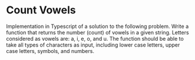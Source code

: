 # Count Vowels
Implementation in Typescript of a solution to the following problem.
Write a function that returns the number (count) of vowels in a given string. Letters considered as vowels are: a, i, e, o, and u.
The function should be able to take all types of characters as input, including lower case letters, upper case letters, symbols, and numbers.
